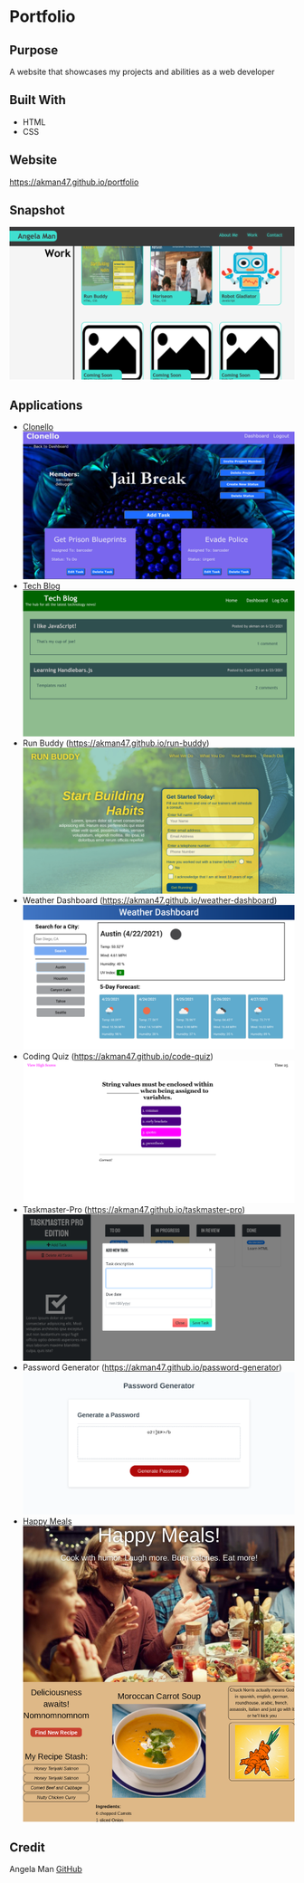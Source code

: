 # Portfolio

## Purpose
A website that showcases my projects and abilities as a web developer

## Built With
* HTML
* CSS

## Website
https://akman47.github.io/portfolio

## Snapshot
![Snapshot of work portfolio](./assets/images/portfolio.png)

## Applications
* [Clonello](https://powerful-falls-76508.herokuapp.com/)
![Snapshot of Clonello application](./assets/images/Clonello.png)
* [Tech Blog](https://protected-oasis-13537.herokuapp.com/)
![Snapshot of Tech Blog](./assets/images/tech-blog.png)
* Run Buddy (https://akman47.github.io/run-buddy)
![Snapshot of Run Buddy application](./assets/images/run-buddy.png)
* Weather Dashboard (https://akman47.github.io/weather-dashboard)
![Snapshot of a city's weather forecast](./assets/images/weather-dashboard.png)
* Coding Quiz (https://akman47.github.io/code-quiz)
![Snapshot of a quiz about coding](./assets/images/code-quiz.png)
* Taskmaster-Pro (https://akman47.github.io/taskmaster-pro)
![Snapshot of a task tracking board](./assets/images/taskmaster-pro.png)
* Password Generator (https://akman47.github.io/password-generator)
![Snapshot of Password Generator application](./assets/images/password-generator.png)
* [Happy Meals](https://jmol721.github.io/get-you-a-happy-meal-toy-not-included)
![Snapshot of Happy Meal application](./assets/images/happy-meals.png)

## Credit
Angela Man
[GitHub](https://github.com/akman47)